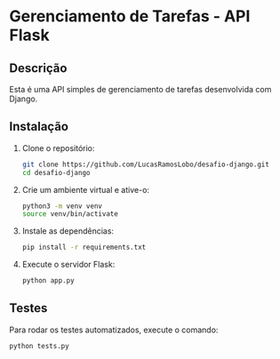 # Gerenciamento de Tarefas - API Flask

## Descrição

Esta é uma API simples de gerenciamento de tarefas desenvolvida com Django.

## Instalação

1. Clone o repositório:
    ```bash
    git clone https://github.com/LucasRamosLobo/desafio-django.git
    cd desafio-django
    ```

2. Crie um ambiente virtual e ative-o:
    ```bash
    python3 -m venv venv
    source venv/bin/activate
    ```

3. Instale as dependências:
    ```bash
    pip install -r requirements.txt
    ```

4. Execute o servidor Flask:
    ```bash
    python app.py
    ```

## Testes

Para rodar os testes automatizados, execute o comando:
```bash
python tests.py

